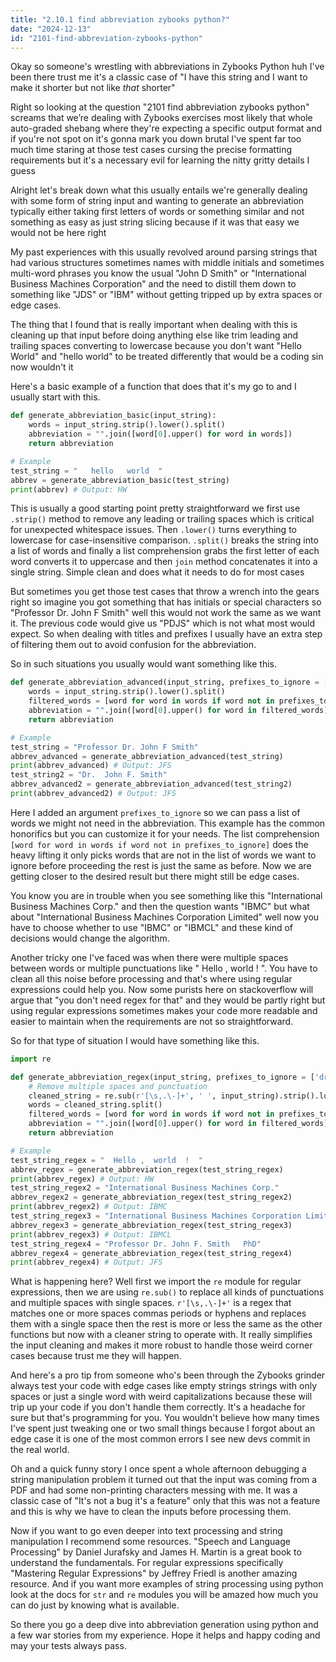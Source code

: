 ```yaml
---
title: "2.10.1 find abbreviation zybooks python?"
date: "2024-12-13"
id: "2101-find-abbreviation-zybooks-python"
---
```


Okay so someone's wrestling with abbreviations in Zybooks Python huh I've been there trust me it's a classic case of "I have this string and I want to make it shorter but not like *that* shorter"

Right so looking at the question "2101 find abbreviation zybooks python" screams that we’re dealing with Zybooks exercises most likely that whole auto-graded shebang where they're expecting a specific output format and if you're not spot on it's gonna mark you down brutal I've spent far too much time staring at those test cases cursing the precise formatting requirements but it's a necessary evil for learning the nitty gritty details I guess

Alright let's break down what this usually entails we're generally dealing with some form of string input and wanting to generate an abbreviation typically either taking first letters of words or something similar and not something as easy as just string slicing because if it was that easy we would not be here right

My past experiences with this usually revolved around parsing strings that had various structures sometimes names with middle initials and sometimes multi-word phrases you know the usual "John D Smith" or "International Business Machines Corporation" and the need to distill them down to something like "JDS" or "IBM" without getting tripped up by extra spaces or edge cases.

The thing that I found that is really important when dealing with this is cleaning up that input before doing anything else like trim leading and trailing spaces converting to lowercase because you don't want "Hello World" and "hello world" to be treated differently that would be a coding sin now wouldn't it

Here's a basic example of a function that does that it's my go to and I usually start with this.

```python
def generate_abbreviation_basic(input_string):
    words = input_string.strip().lower().split()
    abbreviation = "".join([word[0].upper() for word in words])
    return abbreviation

# Example
test_string = "   hello   world  "
abbrev = generate_abbreviation_basic(test_string)
print(abbrev) # Output: HW
```

This is usually a good starting point pretty straightforward we first use `.strip()` method to remove any leading or trailing spaces which is critical for unexpected whitespace issues. Then `.lower()` turns everything to lowercase for case-insensitive comparison. `.split()` breaks the string into a list of words and finally a list comprehension grabs the first letter of each word converts it to uppercase and then `join` method concatenates it into a single string. Simple clean and does what it needs to do for most cases

But sometimes you get those test cases that throw a wrench into the gears right so imagine you got something that has initials or special characters so "Professor Dr. John F Smith" well this would not work the same as we want it. The previous code would give us "PDJS" which is not what most would expect. So when dealing with titles and prefixes I usually have an extra step of filtering them out to avoid confusion for the abbreviation.

So in such situations you usually would want something like this.

```python
def generate_abbreviation_advanced(input_string, prefixes_to_ignore = ['dr','prof','mr','ms']):
    words = input_string.strip().lower().split()
    filtered_words = [word for word in words if word not in prefixes_to_ignore]
    abbreviation = "".join([word[0].upper() for word in filtered_words])
    return abbreviation

# Example
test_string = "Professor Dr. John F Smith"
abbrev_advanced = generate_abbreviation_advanced(test_string)
print(abbrev_advanced) # Output: JFS
test_string2 = "Dr.  John F. Smith"
abbrev_advanced2 = generate_abbreviation_advanced(test_string2)
print(abbrev_advanced2) # Output: JFS
```

Here I added an argument `prefixes_to_ignore` so we can pass a list of words we might not need in the abbreviation. This example has the common honorifics but you can customize it for your needs. The list comprehension `[word for word in words if word not in prefixes_to_ignore]` does the heavy lifting it only picks words that are not in the list of words we want to ignore before proceeding the rest is just the same as before. Now we are getting closer to the desired result but there might still be edge cases.

You know you are in trouble when you see something like this "International Business Machines Corp." and then the question wants "IBMC" but what about "International Business Machines Corporation Limited" well now you have to choose whether to use "IBMC" or "IBMCL" and these kind of decisions would change the algorithm.

Another tricky one I've faced was when there were multiple spaces between words or multiple punctuations like "  Hello ,  world  ! ". You have to clean all this noise before processing and that's where using regular expressions could help you. Now some purists here on stackoverflow will argue that "you don't need regex for that" and they would be partly right but using regular expressions sometimes makes your code more readable and easier to maintain when the requirements are not so straightforward.

So for that type of situation I would have something like this.

```python
import re

def generate_abbreviation_regex(input_string, prefixes_to_ignore = ['dr','prof','mr','ms']):
    # Remove multiple spaces and punctuation
    cleaned_string = re.sub(r'[\s,.\-]+', ' ', input_string).strip().lower()
    words = cleaned_string.split()
    filtered_words = [word for word in words if word not in prefixes_to_ignore]
    abbreviation = "".join([word[0].upper() for word in filtered_words])
    return abbreviation

# Example
test_string_regex = "  Hello ,  world  !  "
abbrev_regex = generate_abbreviation_regex(test_string_regex)
print(abbrev_regex) # Output: HW
test_string_regex2 = "International Business Machines Corp."
abbrev_regex2 = generate_abbreviation_regex(test_string_regex2)
print(abbrev_regex2) # Output: IBMC
test_string_regex3 = "International Business Machines Corporation Limited"
abbrev_regex3 = generate_abbreviation_regex(test_string_regex3)
print(abbrev_regex3) # Output: IBMCL
test_string_regex4 = "Professor Dr. John F. Smith   PhD"
abbrev_regex4 = generate_abbreviation_regex(test_string_regex4)
print(abbrev_regex4) # Output: JFS
```

What is happening here? Well first we import the `re` module for regular expressions, then we are using `re.sub()` to replace all kinds of punctuations and multiple spaces with single spaces. `r'[\s,.\-]+'` is a regex that matches one or more spaces commas periods or hyphens and replaces them with a single space then the rest is more or less the same as the other functions but now with a cleaner string to operate with. It really simplifies the input cleaning and makes it more robust to handle those weird corner cases because trust me they will happen.

And here's a pro tip from someone who's been through the Zybooks grinder always test your code with edge cases like empty strings strings with only spaces or just a single word with weird capitalizations because these will trip up your code if you don't handle them correctly. It's a headache for sure but that's programming for you. You wouldn't believe how many times I've spent just tweaking one or two small things because I forgot about an edge case it is one of the most common errors I see new devs commit in the real world.

Oh and a quick funny story I once spent a whole afternoon debugging a string manipulation problem it turned out that the input was coming from a PDF and had some non-printing characters messing with me. It was a classic case of "It's not a bug it's a feature" only that this was not a feature and this is why we have to clean the inputs before processing them.

Now if you want to go even deeper into text processing and string manipulation I recommend some resources. "Speech and Language Processing" by Daniel Jurafsky and James H. Martin is a great book to understand the fundamentals. For regular expressions specifically "Mastering Regular Expressions" by Jeffrey Friedl is another amazing resource. And if you want more examples of string processing using python look at the docs for `str` and `re` modules you will be amazed how much you can do just by knowing what is available.

So there you go a deep dive into abbreviation generation using python and a few war stories from my experience. Hope it helps and happy coding and may your tests always pass.
